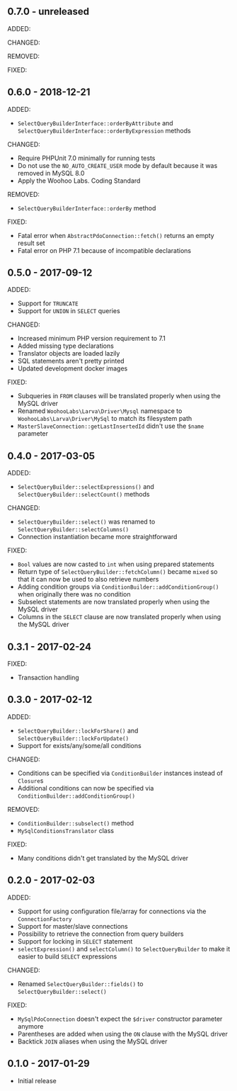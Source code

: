 ## 0.7.0 - unreleased

ADDED:

CHANGED:

REMOVED:

FIXED:

## 0.6.0 - 2018-12-21

ADDED:

- `SelectQueryBuilderInterface::orderByAttribute` and `SelectQueryBuilderInterface::orderByExpression` methods

CHANGED:

- Require PHPUnit 7.0 minimally for running tests
- Do not use the `NO_AUTO_CREATE_USER` mode by default because it was removed in MySQL 8.0
- Apply the Woohoo Labs. Coding Standard

REMOVED:

- `SelectQueryBuilderInterface::orderBy` method

FIXED:

- Fatal error when `AbstractPdoConnection::fetch()` returns an empty result set
- Fatal error on PHP 7.1 because of incompatible declarations

## 0.5.0 - 2017-09-12

ADDED:

- Support for `TRUNCATE`
- Support for `UNION` in `SELECT` queries

CHANGED:

- Increased minimum PHP version requirement to 7.1
- Added missing type declarations
- Translator objects are loaded lazily
- SQL statements aren't pretty printed
- Updated development docker images

FIXED:

- Subqueries in `FROM` clauses will be translated properly when using the MySQL driver
- Renamed `WoohooLabs\Larva\Driver\Mysql` namespace to `WoohooLabs\Larva\Driver\MySql` to match its filesystem path
- `MasterSlaveConnection::getLastInsertedId` didn't use the `$name` parameter

## 0.4.0 - 2017-03-05

ADDED:

- `SelectQueryBuilder::selectExpressions()` and `SelectQueryBuilder::selectCount()` methods

CHANGED:

- `SelectQueryBuilder::select()` was renamed to `SelectQueryBuilder::selectColumns()`
- Connection instantiation became more straightforward

FIXED:

- `Bool` values are now casted to `int` when using prepared statements
- Return type of `SelectQueryBuilder::fetchColumn()` became `mixed` so that it can now be used to also retrieve numbers
- Adding condition groups via `ConditionBuilder::addConditionGroup()` when originally there was no condition
- Subselect statements are now translated properly when using the MySQL driver
- Columns in the `SELECT` clause are now translated properly when using the MySQL driver

## 0.3.1 - 2017-02-24

FIXED:

- Transaction handling

## 0.3.0 - 2017-02-12

ADDED:

- `SelectQueryBuilder::lockForShare()` and `SelectQueryBuilder::lockForUpdate()`
- Support for exists/any/some/all conditions

CHANGED:

- Conditions can be specified via `ConditionBuilder` instances instead of `Closure`s
- Additional conditions can now be specified via `ConditionBuilder::addConditionGroup()`

REMOVED:

- `ConditionBuilder::subselect()` method
- `MySqlConditionsTranslator` class

FIXED:

- Many conditions didn't get translated by the MySQL driver

## 0.2.0 - 2017-02-03

ADDED:

- Support for using configuration file/array for connections via the `ConnectionFactory`
- Support for master/slave connections
- Possibility to retrieve the connection from query builders
- Support for locking in `SELECT` statement
- `selectExpression()` and `selectColumn()` to `SelectQueryBuilder` to make it easier to build `SELECT` expressions

CHANGED:

- Renamed `SelectQueryBuilder::fields()` to `SelectQueryBuilder::select()`

FIXED:

- `MySqlPdoConnection` doesn't expect the `$driver` constructor parameter anymore
- Parentheses are added when using the `ON` clause with the MySQL driver
- Backtick `JOIN` aliases when using the MySQL driver

## 0.1.0 - 2017-01-29

- Initial release
